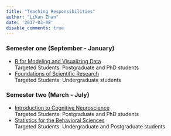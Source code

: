 ```yaml
---
title: "Teaching Responsibilities"
author: "Likan Zhan"
date: '2017-03-08'
disable_comments: true
---
```


### Semester one (September - January)
- [R for Modeling and Visualizing Data](/en/teach/model_vis_data/) <br>
  Targeted Students: Postgraduate and PhD students <br>
- [Foundations of Scientific Research](/en/teach/found_sci_res/) <br>
  Targeted Students: Undergraduate students

### Semester two (March - July)
- [Introduction to Cognitive Neuroscience](/en/teach/cogn_neurosci/) <br>
  Targeted Students: Postgraduate and PhD students
- [Statistics for the Behavioral Sciences](/en/teach/stat_behav_sci/) <br>
  Targeted Students: Undergraduate and Postgraduate students
